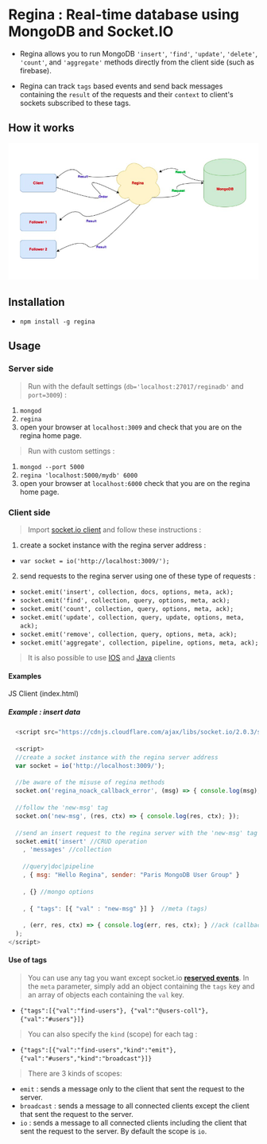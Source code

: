 # Regina : Real-time database using MongoDB and Socket.IO

* Regina allows you to run MongoDB 
`'insert'`, `'find'`, `'update'`, `'delete'`, `'count'`, and `'aggregate'` methods directly from the client side (such as firebase).

* Regina can track `tags` based events and send back messages containing the `result` of the requests and their `context` to client's sockets subscribed to these tags.


## How it works
![alt text](https://github.com/tutanck/Regina/blob/master/example/Capture%20d%E2%80%99%C3%A9cran%202018-02-10%20%C3%A0%2015.16.42.png)


## Installation

* `npm install -g regina`


## Usage

### Server side

> Run with the default settings (`db='localhost:27017/reginadb'` and `port=3009`) : 
1. `mongod`
2. `regina`
3. open your browser at `localhost:3009` and check that you are on the regina home page. 


> Run with custom settings :
1. `mongod --port 5000`
2. `regina 'localhost:5000/mydb' 6000` 
3. open your browser at `localhost:6000` check that you are on the regina home page.


### Client side

> Import [socket.io client](https://socket.io/blog/) and follow these instructions : 
1. create a socket instance with the regina server address :
* `var socket = io('http://localhost:3009/');`
2. send requests to the regina server using one of these type of requests :
* `socket.emit('insert', collection, docs, options, meta, ack);`
* `socket.emit('find', collection, query, options, meta, ack);`
* `socket.emit('count', collection, query, options, meta, ack);`
* `socket.emit('update', collection, query, update, options, meta, ack);`
* `socket.emit('remove', collection, query, options, meta, ack);`
* `socket.emit('aggregate', collection, pipeline, options, meta, ack);`

> It is also possible to use [IOS](https://github.com/socketio/socket.io-client-swift) and [Java](https://github.com/socketio/socket.io-client-java) clients

#### Examples 

JS Client (index.html) 

##### Example : insert data
```JavaScript
  <script src="https://cdnjs.cloudflare.com/ajax/libs/socket.io/2.0.3/socket.io.js"></script>

  <script>
  //create a socket instance with the regina server address 
  var socket = io('http://localhost:3009/');

  //be aware of the misuse of regina methods
  socket.on('regina_noack_callback_error', (msg) => { console.log(msg); })

  //follow the 'new-msg' tag
  socket.on('new-msg', (res, ctx) => { console.log(res, ctx); });

  //send an insert request to the regina server with the 'new-msg' tag
  socket.emit('insert' //CRUD operation
    , 'messages' //collection

    //query|doc|pipeline
    , { msg: "Hello Regina", sender: "Paris MongoDB User Group" }

    , {} //mongo options

    , { "tags": [{ "val" : "new-msg" }] }  //meta (tags)

    , (err, res, ctx) => { console.log(err, res, ctx); } //ack (callback)
  );
</script>
```

#### Use of tags

> You can use any tag you want except socket.io **[reserved events](https://socket.io/docs/emit-cheatsheet/#)**.
In the `meta` parameter, simply add an object containing the `tags` key and an array of objects each containing the `val` key.
* `{"tags":[{"val":"find-users"}, {"val":"@users-coll"}, {"val":"#users"}]}`

> You can also specify the `kind` (scope) for each tag : 
* `{"tags":[{"val":"find-users","kind":"emit"}, {"val":"#users","kind":"broadcast"}]}`

> There are 3 kinds of scopes:
* `emit` : sends a message only to the client that sent the request to the server.
* `broadcast` : sends a message to all connected clients except the client that sent the request to the server.
* `io` : sends a message to all connected clients including the client that sent the request to the server. By default the scope is `io`.
